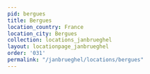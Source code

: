 ```yaml
---
pid: bergues
title: Bergues
location_country: France
location_city: Bergues
collection: locations_janbrueghel
layout: locationpage_janbrueghel
order: '031'
permalink: "/janbrueghel/locations/bergues"
---
```

